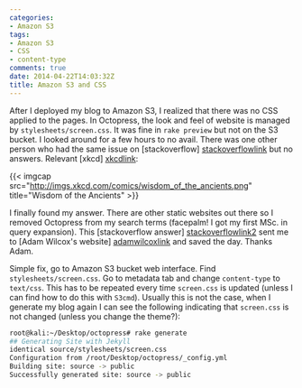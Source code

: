 ```yaml
---
categories:
- Amazon S3
tags:
- Amazon S3
- CSS
- content-type
comments: true
date: 2014-04-22T14:03:32Z
title: Amazon S3 and CSS
---
```


After I deployed my blog to Amazon S3, I realized that there was no CSS applied to the pages. In Octopress, the look and feel of website is managed by ```stylesheets/screen.css```. It was fine in ```rake preview``` but not on the S3 bucket. I looked around for a few hours to no avail. There was one other person who had the same issue on [stackoverflow] [stackoverflowlink] but no answers. Relevant [xkcd] [xkcdlink]:

{{< imgcap  src="http://imgs.xkcd.com/comics/wisdom_of_the_ancients.png" title="Wisdom of the Ancients" >}}

I finally found my answer. There are other static websites out there so I removed Octopress from my search terms (facepalm! I got my first MSc. in query expansion). This [stackoverflow answer] [stackoverflowlink2] sent me to [Adam Wilcox's website] [adamwilcoxlink] and saved the day. Thanks Adam.

Simple fix, go to Amazon S3 bucket web interface. Find ```stylesheets/screen.css```. Go to metadata tab and change ```content-type``` to ```text/css```. This has to be repeated every time ```screen.css``` is updated (unless I can find how to do this with ```S3cmd```). Usually this is not the case, when I generate my blog again I can see the following indicating that ```screen.css``` is not changed (unless you change the theme?):

``` bash
root@kali:~/Desktop/octopress# rake generate
## Generating Site with Jekyll
identical source/stylesheets/screen.css 
Configuration from /root/Desktop/octopress/_config.yml
Building site: source -> public
Successfully generated site: source -> public
```

[stackoverflowlink]: http://stackoverflow.com/questions/17138615/discrepency-in-rake-preview-vs-rake-deploy
[stackoverflowlink2]: http://stackoverflow.com/a/14807743
[xkcdlink]: https://xkcd.com/979/
[adamwilcoxlink]: http://www.adamwilcox.org/2012/05/04/css-on-amazon-s3/

